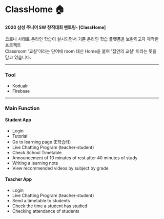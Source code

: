 # ClassHome 🏠
#### 2020 삼성 주니어 SW 창작대회 멘토링- [ClassHome]
코로나 사태로 온라인 학습이 실시되면서 기존 온라인 학습 플랫폼을 보완하고자 제작한 프로젝트<br>
Classroom '교실'이라는 단어에 room 대신 Home을 붙여 '집안의 교실' 이라는 뜻을 담고 있습니다. <br>


------------

### Tool
+ Kodualr
+ Firebase

------------

### Main Function

#### Student App 
+ Login
+ Tutorial
+ Go to learning page (E학습터)
+ Live Chatting Program (teacher-student)
+ Check School Timetable
+ Announcement of 10 minutes of rest after 40 minutes of study
+ Writing a learning note
+ View recommended videos by subject by grade

#### Teacher App
+ Login
+ Live Chatting Program (teacher-student)
+ Send a timetable to students
+ Check the time a student has studied
+ Checking attendance of students
